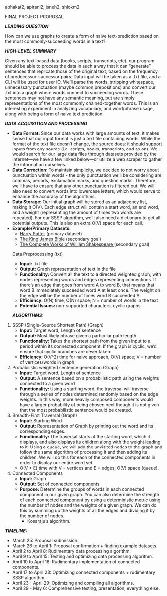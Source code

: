 <!-- Yay, no errors, warnings, or alerts! -->

<p>
abhakat2, apirani2, jsneh2, shlokm2
</p>
<p>
FINAL PROJECT PROPOSAL
</p>
<p>
<strong><em>LEADING QUESTION</em></strong>
</p>
<p>
How can we use graphs to create a form of naive text-prediction based on the most commonly-succeeding words in a text?
</p>
<p>
<strong><em>HIGH-LEVEL SUMMARY</em></strong>
</p>
<p>
Given any text-based data (books, scripts, transcripts, etc), our program should be able to process the data in such a way that it can “generate” sentences that replicate those of the original text, based on the frequency of predecessor-successor pairs. Data input will be taken as a .txt file, and a CLI will be used for user IO. We’ll parse the words, stripping whitespace, unnecessary punctuation (maybe common prepositions) and convert our .txt into a graph where words connect to succeeding words. These sentences may not have any semantic meaning, but are simply representations of the most commonly chained-together words. This is an interesting experiment in analyzing vocabulary, and word/phrase usage, along with being a form of naive text prediction.
</p>
<p>
<strong><em>DATA ACQUISITION AND PROCESSING</em></strong>
</p>
<ul>

<li><strong>Data Format: </strong>Since our data works with large amounts of text, it makes sense that our input format is just a text file containing words. While the format of the text file doesn’t change, the source does: it should support inputs from any source (i.e. scripts, books, transcripts, and so on). We would search for our large data files through datasets provided by the internet—we have a few linked below—or utilize a web scraper to gather the information ourselves.

<li><strong>Data Correction: </strong>To maintain simplicity, we decided to not worry about punctuation within words - the only punctuation we’ll be considering are commas, periods, exclamation marks, and question marks. Therefore, we’ll have to ensure that any other punctuation is filtered out. We will also need to convert words into lowercase letters, which would serve to enhance the accuracy of the algorithms.

<li><strong>Data Storage: </strong>Our initial graph will be stored as an adjacency list, making it O(V). Each edge struct will contain a start word, an end word, and a weight (representing the amount of times two words are repeated). For our SSSP algorithm, we’ll also need a dictionary to get all potential outputs. This is also an extra O(V) space for each call.

<li><strong>Example/Primary Datasets:</strong> 
<ul>
 
<li><a href="https://github.com/formcept/whiteboard/tree/master/nbviewer/notebooks/data/harrypotter">Harry Potter</a> (primary dataset)
 
<li><a href="https://raw.githubusercontent.com/mxw/grmr/master/src/finaltests/bible.txt">The King James Bible</a> (secondary goal)
 
<li><a href="https://ocw.mit.edu/ans7870/6/6.006/s08/lecturenotes/files/t8.shakespeare.txt">The Complete Works of William Shakespeare</a><span style="text-decoration:underline;"> </span>(secondary goal)
</li> 
</ul>
</li> 
</ul>
<ol>

 Data Preprocessing (txt) 
<ul>
 
<li><strong>Input: </strong>.txt file
 
<li><strong>Output: </strong>Graph representation of text in the file
 
<li><strong>Functionality: </strong>Convert all the text to a directed weighted graph, with nodes representing words and edges representing connections. If there’s an edge that goes from word A to word B, that means that word B immediately succeeded word A at least once. The weight on the edge will be the number of times word B succeeded A.
 
<li><strong>Efficiency: </strong>O(N) time, O(N) space; N = number of words in the text
 
<li><strong>Potential Issues: </strong>non-supported characters, cyclic graphs. 
</li> 
</ul>

<p>
<strong><em>ALGORITHMS:</em></strong>
</p>
 
<li>SSSP (Single-Source Shortest Path) (Graph) 
<ul>
 
<li><strong>Input: </strong>Target word, Length of sentence
 
<li><strong>Output: </strong>Most likely phrase given a particular path length
 
<li><strong>Functionality: </strong>Takes the shortest path from the given input to a period within its connected component. If the graph is cyclic, we’d ensure that cyclic branches are never taken. 
 
<li><strong>Efficiency: </strong>O(V^2) time for naive approach, O(V) space; V = number of vertices/words in graph
</li> 
</ul>

<li>Probabilistic weighted sentence generation (Graph) 
<ul>
 
<li><strong>Input: </strong>Target word, Length of sentence
 
<li><strong>Output: </strong>A sentence based on a probabilistic path using the weights connected to a given word
 
<li><strong>Functionality: </strong>Using a starting word, the traversal will traverse through a series of nodes determined randomly based on the edge weights. In this way, more heavily composed components would have a larger probability of being chosen next though it is not given that the most probabilistic sentence would be created. 
</li> 
</ul>

<li>Breadth-First Traversal (Graph) 
<ul>
 
<li><strong>Input: </strong>Starting Word
 
<li><strong>Output: </strong>Representation of Graph by printing out the word and its corresponding edges.
 
<li><strong>Functionality: </strong>The traversal starts at the starting word, which it displays, and also displays its children along with the weight leading to it. Using a queue, we will add the unvisited nodes to the graph and follow the same algorithm of processing it and then adding its children. We will do this for each of the connected components in order to display our entire word set.
 
<li>O(V + E) time with V = vertices and E = edges, O(V) space (queue).
</li> 
</ul>

<li>Connected Components
<ul>
<li><strong>Input: </strong>Graph

<li><strong>Output: </strong>Set of connected components

<li><strong>Purpose: </strong>Determine the groups of words in each connected component in our given graph. You can also determine the strength of each connected component by using a deterministic metric using the number of nodes and the weights of a given graph. We can do this by summing up the weights of all the edges and dividing it by the number of nodes. 
<ul>
 
<li>Kosaraju’s algorithm. 
</li> 
</ul>
</ul>
</li> 
</ol>
<p>
<strong><em>TIMELINE:</em></strong>
</p>
<ul>

<li>March 25: Proposal submission.

<li>March 26 to April 1: Proposal confirmation + finding example datasets.

<li>April 2 to April 8: Rudimentary data processing algorithm.

<li>April 9 to April 15: Testing and optimizing data processing algorithm.

<li>April 10 to April 16: Rudimentary implementation of connected components.

<li>April 17 to April 23: Optimizing connected components + rudimentary SSSP algorithm.

<li>April 23 - April 29: Optimizing and compiling all algorithms.

<li>April 29 - May 6: Comprehensive testing, presentation, everything else.
</li>
</ul>
